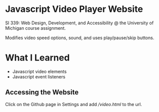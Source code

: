 # Javascript Video Player Website
SI 339: Web Design, Development, and Accessibility @ the University of Michigan course assignment.

Modifies video speed options, sound, and uses play/pause/skip buttons.

# What I Learned
* Javascript video elements
* Javascript event listeners

## Accessing the Website
Click on the Github page in Settings and add */video.html* to the url.
